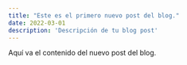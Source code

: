 ```yaml
---
title: "Este es el primero nuevo post del blog."
date: 2022-03-01
description: 'Descripción de tu blog post'
---
```


Aquí va el contenido del nuevo post del blog.

